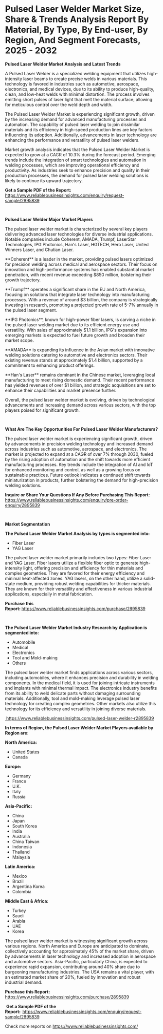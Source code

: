 <p><h1>Pulsed Laser Welder Market Size, Share & Trends Analysis Report By Material, By Type, By End-user, By Region, And Segment Forecasts, 2025 - 2032</h1></p><p><strong>Pulsed Laser Welder Market Analysis and Latest Trends</strong></p>
<p><p>A Pulsed Laser Welder is a specialized welding equipment that utilizes high-intensity laser beams to create precise welds in various materials. This technology is favored in industries such as automotive, aerospace, electronics, and medical devices, due to its ability to produce high-quality, clean, and low-heat welds with minimal distortion. The process involves emitting short pulses of laser light that melt the material surface, allowing for meticulous control over the weld depth and width.</p><p>The Pulsed Laser Welder Market is experiencing significant growth, driven by the increasing demand for advanced manufacturing processes and automation. The capability of pulsed laser welding to join dissimilar materials and its efficiency in high-speed production lines are key factors influencing its adoption. Additionally, advancements in laser technology are enhancing the performance and versatility of pulsed laser welders.</p><p>Market growth analysis indicates that the Pulsed Laser Welder Market is expected to grow at a CAGR of 10.3% during the forecast period. Emerging trends include the integration of smart technologies and automation in welding processes, which are improving operational efficiency and productivity. As industries seek to enhance precision and quality in their production processes, the demand for pulsed laser welding solutions is likely to continue its upward trajectory.</p></p>
<p><strong>Get a Sample PDF of the Report:&nbsp;</strong> <a href="https://www.reliablebusinessinsights.com/enquiry/request-sample/2895839?utm_campaign=3350&utm_medium=2&utm_source=Github&utm_content=ia&utm_term=15032025&utm_id=pulsed-laser-welder">https://www.reliablebusinessinsights.com/enquiry/request-sample/2895839</a></p>
<p>&nbsp;</p>
<p><strong>Pulsed Laser Welder Major Market Players</strong></p>
<p><p>The pulsed laser welder market is characterized by several key players delivering advanced laser technologies for diverse industrial applications. Notable companies include Coherent, AMADA, Trumpf, LaserStar Technologies, IPG Photonics, Han's Laser, HGTECH, Hero Laser, United Winners Laser, and Chutian Laser.</p><p>**Coherent** is a leader in the market, providing pulsed lasers optimized for precision welding across medical and aerospace sectors. Their focus on innovation and high-performance systems has enabled substantial market penetration, with recent revenue exceeding $850 million, bolstering their growth trajectory.</p><p>**Trumpf** operates a significant share in the EU and North America, focusing on solutions that integrate laser technology into manufacturing processes. With a revenue of around $3 billion, the company is strategically investing in research, promoting a projected growth rate of 5-7% annually in the pulsed laser segment.</p><p>**IPG Photonics**, known for high-power fiber lasers, is carving a niche in the pulsed laser welding market due to its efficient energy use and versatility. With sales of approximately $1.1 billion, IPG's expansion into emerging markets is expected to fuel future growth and broaden their market scope.</p><p>**AMADA** is expanding its influence in the Asian market with innovative welding solutions catering to automotive and electronics sectors. Their existing revenue stands at approximately $1.4 billion, supported by a commitment to enhancing product offerings.</p><p>**Han's Laser** remains dominant in the Chinese market, leveraging local manufacturing to meet rising domestic demand. Their recent performance has yielded revenues of over $1 billion, and strategic acquisitions are set to enhance their capabilities and market presence further.</p><p>Overall, the pulsed laser welder market is evolving, driven by technological advancements and increasing demand across various sectors, with the top players poised for significant growth.</p></p>
<p>&nbsp;</p>
<p><strong>What Are The Key Opportunities For Pulsed Laser Welder Manufacturers?</strong></p>
<p><p>The pulsed laser welder market is experiencing significant growth, driven by advancements in precision welding technology and increased demand across industries such as automotive, aerospace, and electronics. The market is projected to expand at a CAGR of over 7% through 2030, fueled by the rising adoption of automation and the shift towards more efficient manufacturing processes. Key trends include the integration of AI and IoT for enhanced monitoring and control, as well as a growing focus on sustainable practices. Future outlook indicates a continued shift towards miniaturization in products, further bolstering the demand for high-precision welding solutions.</p></p>
<p><strong>Inquire or Share Your Questions If Any Before Purchasing This Report:</strong> <a href="https://www.reliablebusinessinsights.com/enquiry/pre-order-enquiry/2895839?utm_campaign=3350&utm_medium=2&utm_source=Github&utm_content=ia&utm_term=15032025&utm_id=pulsed-laser-welder">https://www.reliablebusinessinsights.com/enquiry/pre-order-enquiry/2895839</a></p>
<p>&nbsp;</p>
<p><strong>Market Segmentation</strong></p>
<p><strong>The Pulsed Laser Welder Market Analysis by types is segmented into:</strong></p>
<p><ul><li>Fiber Laser</li><li>YAG Laser</li></ul></p>
<p><p>The pulsed laser welder market primarily includes two types: Fiber Laser and YAG Laser. Fiber lasers utilize a flexible fiber optic to generate high-intensity light, offering precision and efficiency for thin materials and complex geometries. They are favored for their energy efficiency and minimal heat-affected zones. YAG lasers, on the other hand, utilize a solid-state medium, providing robust welding capabilities for thicker materials. They are known for their versatility and effectiveness in various industrial applications, especially in metal fabrication.</p></p>
<p><strong>Purchase this Report:&nbsp;</strong><a href="https://www.reliablebusinessinsights.com/purchase/2895839?utm_campaign=3350&utm_medium=2&utm_source=Github&utm_content=ia&utm_term=15032025&utm_id=pulsed-laser-welder">https://www.reliablebusinessinsights.com/purchase/2895839</a></p>
<p>&nbsp;</p>
<p><strong>The Pulsed Laser Welder Market Industry Research by Application is segmented into:</strong></p>
<p><ul><li>Automobile</li><li>Medical</li><li>Electronics</li><li>Tool and Mold-making</li><li>Others</li></ul></p>
<p><p>The pulsed laser welder market finds applications across various sectors, including automobiles, where it enhances precision and durability in welding components. In the medical field, it is used for joining intricate instruments and implants with minimal thermal impact. The electronics industry benefits from its ability to weld delicate parts without damaging surrounding materials. Additionally, tool and mold-making leverage pulsed laser technology for creating complex geometries. Other markets also utilize this technology for its efficiency and versatility in joining diverse materials.</p></p>
<p><a href="https://www.reliablebusinessinsights.com/pulsed-laser-welder-r2895839?utm_campaign=3350&utm_medium=2&utm_source=Github&utm_content=ia&utm_term=15032025&utm_id=pulsed-laser-welder">&nbsp;https://www.reliablebusinessinsights.com/pulsed-laser-welder-r2895839</a></p>
<p><strong>In terms of Region, the Pulsed Laser Welder Market Players available by Region are:</strong></p>
<p>
    <p> <strong> North America: </strong>
        <ul>
            <li>United States</li>
            <li>Canada</li>
        </ul>
        </p> 
    <p> <strong> Europe: </strong>
        <ul>
            <li>Germany</li>
            <li>France</li>
            <li>U.K.</li>
            <li>Italy</li>
            <li>Russia</li>
        </ul>
        </p> 
    <p> <strong> Asia-Pacific: </strong>
        <ul>
            <li>China</li>
            <li>Japan</li>
            <li>South Korea</li>
            <li>India</li>
            <li>Australia</li>
            <li>China Taiwan</li>
            <li>Indonesia</li>
            <li>Thailand</li>
            <li>Malaysia</li>
        </ul>
        </p> 
    <p> <strong> Latin America: </strong>
        <ul>
            <li>Mexico</li>
            <li>Brazil</li>
            <li>Argentina Korea</li>
            <li>Colombia</li>
        </ul>
        </p> 
    <p> <strong> Middle East & Africa: </strong>
        <ul>
            <li>Turkey</li>
            <li>Saudi</li>
            <li>Arabia</li>
            <li>UAE</li>
            <li>Korea</li>
        </ul>
    </p>
    </p>
<p><p>The pulsed laser welder market is witnessing significant growth across various regions. North America and Europe are anticipated to dominate, collectively accounting for approximately 45% of the market share, driven by advancements in laser technology and increased adoption in aerospace and automotive sectors. Asia-Pacific, particularly China, is expected to experience rapid expansion, contributing around 40% share due to burgeoning manufacturing industries. The USA remains a vital player, with an estimated market share of 20%, fueled by innovation and robust industrial demand.</p></p>
<p><strong>Purchase this Report: </strong><a href="https://www.reliablebusinessinsights.com/purchase/2895839?utm_campaign=3350&utm_medium=2&utm_source=Github&utm_content=ia&utm_term=15032025&utm_id=pulsed-laser-welder">https://www.reliablebusinessinsights.com/purchase/2895839</a></p>
<p>&nbsp;<strong>Get a Sample PDF of the Report:&nbsp;&nbsp;</strong><a href="https://www.reliablebusinessinsights.com/enquiry/request-sample/2895839?utm_campaign=3350&utm_medium=2&utm_source=Github&utm_content=ia&utm_term=15032025&utm_id=pulsed-laser-welder">https://www.reliablebusinessinsights.com/enquiry/request-sample/2895839</a></p>
<p><strong></strong></p>
<p>Check more reports on <a href="https://www.reliablebusinessinsights.com/?utm_campaign=3350&utm_medium=2&utm_source=Github&utm_content=ia&utm_term=15032025&utm_id=pulsed-laser-welder">https://www.reliablebusinessinsights.com/</a></p>